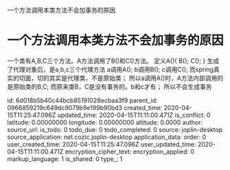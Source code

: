 一个方法调用本类方法不会加事务的原因

# 一个方法调用本类方法不会加事务的原因

一个类有A,B,C三个方法。A方法调用了B()和C()方法。
定义A(){
 B();
 C();
}
生成了代理对象后，是a,b,c三个代理方法
a调用A();
b调用B();
c调用C();
而spring真实的切面，切的其实是代理类，不是原始类；
所以a调用A()时，A方法内部调用的是原始类的B,C;
而原来类B，C是没有事务的。b和c才有；
所以不会生成事务

id: 6d018b5b40c44bcb85191028ecbaa3f9
parent_id: 0966859219c649dc9079b9e199b90bd3
created_time: 2020-04-15T11:25:47.096Z
updated_time: 2020-04-15T11:11:00.471Z
is_conflict: 0
latitude: 0.00000000
longitude: 0.00000000
altitude: 0.0000
author: 
source_url: 
is_todo: 0
todo_due: 0
todo_completed: 0
source: joplin-desktop
source_application: net.cozic.joplin-desktop
application_data: 
order: 0
user_created_time: 2020-04-15T11:25:47.096Z
user_updated_time: 2020-04-15T11:11:00.471Z
encryption_cipher_text: 
encryption_applied: 0
markup_language: 1
is_shared: 0
type_: 1